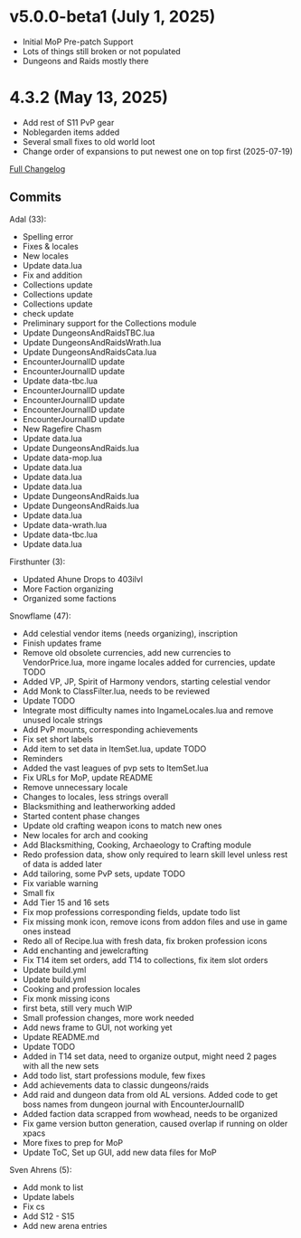 # v5.0.0-beta1 (July 1, 2025)
- Initial MoP Pre-patch Support
- Lots of things still broken or not populated
- Dungeons and Raids mostly there

# 4.3.2 (May 13, 2025)
- Add rest of S11 PvP gear
- Noblegarden items added
- Several small fixes to old world loot
- Change order of expansions to put newest one on top first
(2025-07-19)

[Full Changelog](https://github.com/snowflame0/AtlasLootClassic_MoP/compare/v4.3.2...v5.0.0)

## Commits

Adal (33):

- Spelling error
- Fixes & locales
- New locales
- Update data.lua
- Fix and addition
- Collections update
- Collections update
- Collections update
- check update
- Preliminary support for the Collections module
- Update DungeonsAndRaidsTBC.lua
- Update DungeonsAndRaidsWrath.lua
- Update DungeonsAndRaidsCata.lua
- EncounterJournalID update
- EncounterJournalID update
- Update data-tbc.lua
- EncounterJournalID update
- EncounterJournalID update
- EncounterJournalID update
- EncounterJournalID update
- New Ragefire Chasm
- Update data.lua
- Update DungeonsAndRaids.lua
- Update data-mop.lua
- Update data.lua
- Update data.lua
- Update data.lua
- Update DungeonsAndRaids.lua
- Update DungeonsAndRaids.lua
- Update data.lua
- Update data-wrath.lua
- Update data-tbc.lua
- Update data.lua

Firsthunter (3):

- Updated Ahune Drops to 403ilvl
- More Faction organizing
- Organized some factions

Snowflame (47):

- Add celestial vendor items (needs organizing), inscription
- Finish updates frame
- Remove old obsolete currencies, add new currencies to VendorPrice.lua, more ingame locales added for currencies, update TODO
- Added VP, JP, Spirit of Harmony vendors, starting celestial vendor
- Add Monk to ClassFilter.lua, needs to be reviewed
- Update TODO
- Integrate most difficulty names into IngameLocales.lua and remove unused locale strings
- Add PvP mounts, corresponding achievements
- Fix set short labels
- Add item to set data in ItemSet.lua, update TODO
- Reminders
- Added the vast leagues of pvp sets to ItemSet.lua
- Fix URLs for MoP, update README
- Remove unnecessary locale
- Changes to locales, less strings overall
- Blacksmithing and leatherworking added
- Started content phase changes
- Update old crafting weapon icons to match new ones
- New locales for arch and cooking
- Add Blacksmithing, Cooking, Archaeology to Crafting module
- Redo profession data, show only required to learn skill level unless rest of data is added later
- Add tailoring, some PvP sets, update TODO
- Fix variable warning
- Small fix
- Add Tier 15 and 16 sets
- Fix mop professions corresponding fields, update todo list
- Fix missing monk icon, remove icons from addon files and use in game ones instead
- Redo all of Recipe.lua with fresh data, fix broken profession icons
- Add enchanting and jewelcrafting
- Fix T14 item set orders, add T14 to collections, fix item slot orders
- Update build.yml
- Update build.yml
- Cooking and profession locales
- Fix monk missing icons
- first beta, still very much WIP
- Small profession changes, more work needed
- Add news frame to GUI, not working yet
- Update README.md
- Update TODO
- Added in T14 set data, need to organize output, might need 2 pages with all the new sets
- Add todo list, start professions module, few fixes
- Add achievements data to classic dungeons/raids
- Add raid and dungeon data from old AL versions. Added code to get boss names from dungeon journal with EncounterJournalID
- Added faction data scrapped from wowhead, needs to be organized
- Fix game version button generation, caused overlap if running on older xpacs
- More fixes to prep for MoP
- Update ToC, Set up GUI, add new data files for MoP

Sven Ahrens (5):

- Add monk to list
- Update labels
- Fix cs
- Add S12 - S15
- Add new arena entries

